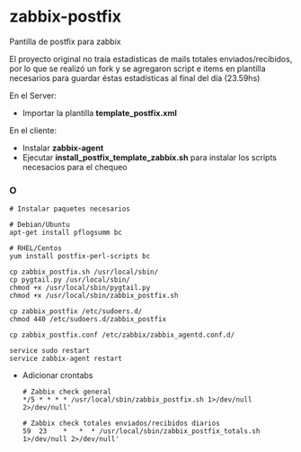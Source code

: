 # zabbix-postfix
Pantilla de postfix para zabbix

El proyecto original no traía estadisticas de mails totales enviados/recibidos, por lo que se realizó un fork y se agregaron script e items en plantilla necesarios para guardar éstas estadísticas al final del día (23.59hs)

En el Server:
 * Importar la plantilla **template_postfix.xml**
    
En el cliente: 

 * Instalar **zabbix-agent**
 * Ejecutar **install_postfix_template_zabbix.sh** para instalar los scripts necesacios para el chequeo
 
 ### O

    # Instalar paquetes necesarios
    
    # Debian/Ubuntu
    apt-get install pflogsumm bc
    
    # RHEL/Centos
    yum install postfix-perl-scripts bc

    cp zabbix_postfix.sh /usr/local/sbin/
    cp pygtail.py /usr/local/sbin/
    chmod +x /usr/local/sbin/pygtail.py
    chmod +x /usr/local/sbin/zabbix_postfix.sh
    
    cp zabbix_postfix /etc/sudoers.d/
    chmod 440 /etc/sudoers.d/zabbix_postfix
    
    cp zabbix_postfix.conf /etc/zabbix/zabbix_agentd.conf.d/
    
    service sudo restart
    service zabbix-agent restart
    
 * Adicionar crontabs
 
    ```
    # Zabbix check general
    */5 * * * * /usr/local/sbin/zabbix_postfix.sh 1>/dev/null 2>/dev/null'

    # Zabbix check totales enviados/recibidos diarios
    59  23    *   *  * /usr/local/sbin/zabbix_postfix_totals.sh 1>/dev/null 2>/dev/null'

    ```


